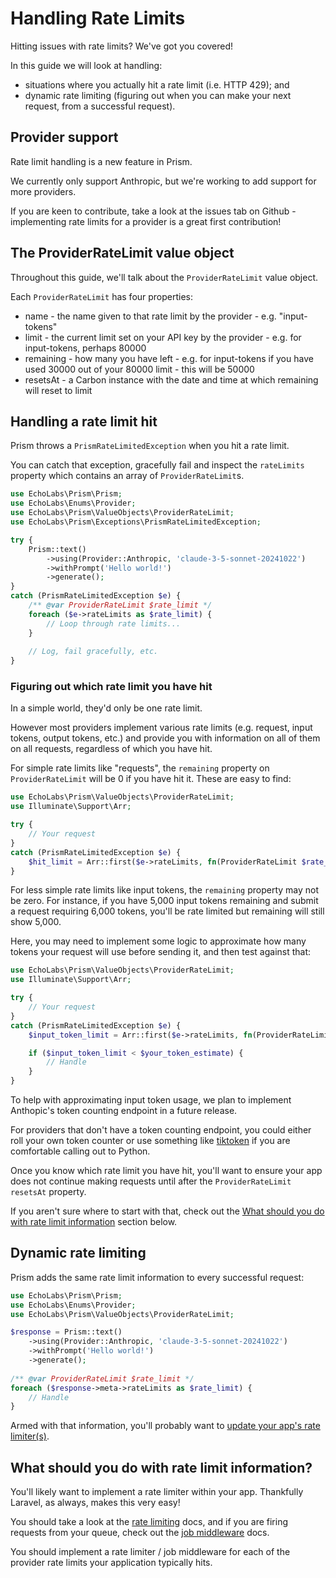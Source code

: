 # Handling Rate Limits

Hitting issues with rate limits? We've got you covered!

In this guide we will look at handling:
- situations where you actually hit a rate limit (i.e. HTTP 429); and
- dynamic rate limiting (figuring out when you can make your next request, from a successful request).

## Provider support

Rate limit handling is a new feature in Prism. 

We currently only support Anthropic, but we're working to add support for more providers.

If you are keen to contribute, take a look at the issues tab on Github - implementing rate limits for a provider is a great first contribution!

## The ProviderRateLimit value object

Throughout this guide, we'll talk about the `ProviderRateLimit` value object.

Each `ProviderRateLimit` has four properties:
- name - the name given to that rate limit by the provider - e.g. "input-tokens"
- limit - the current limit set on your API key by the provider - e.g. for input-tokens, perhaps 80000
- remaining - how many you have left - e.g. for input-tokens if you have used 30000 out of your 80000 limit - this will be 50000
- resetsAt - a Carbon instance with the date and time at which remaining will reset to limit

## Handling a rate limit hit

Prism throws a `PrismRateLimitedException` when you hit a rate limit.

You can catch that exception, gracefully fail and inspect the `rateLimits` property which contains an array of `ProviderRateLimit`s. 

```php
use EchoLabs\Prism\Prism;
use EchoLabs\Enums\Provider;
use EchoLabs\Prism\ValueObjects\ProviderRateLimit;
use EchoLabs\Prism\Exceptions\PrismRateLimitedException;

try {
    Prism::text()
        ->using(Provider::Anthropic, 'claude-3-5-sonnet-20241022')
        ->withPrompt('Hello world!')
        ->generate();
}
catch (PrismRateLimitedException $e) {
    /** @var ProviderRateLimit $rate_limit */ 
    foreach ($e->rateLimits as $rate_limit) {
        // Loop through rate limits...
    }
    
    // Log, fail gracefully, etc.
}
```

### Figuring out which rate limit you have hit

In a simple world, they'd only be one rate limit. 

However most providers implement various rate limits (e.g. request, input tokens, output tokens, etc.) and provide you with information on all of them on all requests, regardless of which you have hit.

For simple rate limits like "requests", the `remaining` property on `ProviderRateLimit` will be 0 if you have hit it. These are easy to find:

```php 
use EchoLabs\Prism\ValueObjects\ProviderRateLimit;
use Illuminate\Support\Arr;

try {
    // Your request
}
catch (PrismRateLimitedException $e) {
    $hit_limit = Arr::first($e->rateLimits, fn(ProviderRateLimit $rate_limit) => $rate_limit->remaining === 0);
}
```

For less simple rate limits like input tokens, the `remaining` property may not be zero. For instance, if you have 5,000 input tokens remaining and submit a request requiring 6,000 tokens, you'll be rate limited but remaining will still show 5,000.

Here, you may need to implement some logic to approximate how many tokens your request will use before sending it, and then test against that:

```php 
use EchoLabs\Prism\ValueObjects\ProviderRateLimit;
use Illuminate\Support\Arr;

try {
    // Your request
}
catch (PrismRateLimitedException $e) {
    $input_token_limit = Arr::first($e->rateLimits, fn(ProviderRateLimit $rate_limit) => $rate_limit->name === 'input-tokens');

    if ($input_token_limit < $your_token_estimate) {
        // Handle
    }
}
```

To help with approximating input token usage, we plan to implement Anthopic's token counting endpoint in a future release. 

For providers that don't have a token counting endpoint, you could either roll your own token counter or use something like [tiktoken](https://github.com/openai/tiktoken) if you are comfortable calling out to Python.

Once you know which rate limit you have hit, you'll want to ensure your app does not continue making requests until after the `ProviderRateLimit` `resetsAt` property. 

If you aren't sure where to start with that, check out the [What should you do with rate limit information](#what-should-you-do-with-rate-limit-information) section below.

## Dynamic rate limiting

Prism adds the same rate limit information to every successful request:

```php
use EchoLabs\Prism\Prism;
use EchoLabs\Enums\Provider;
use EchoLabs\Prism\ValueObjects\ProviderRateLimit;

$response = Prism::text()
    ->using(Provider::Anthropic, 'claude-3-5-sonnet-20241022')
    ->withPrompt('Hello world!')
    ->generate();
    
/** @var ProviderRateLimit $rate_limit */ 
foreach ($response->meta->rateLimits as $rate_limit) {
    // Handle
}

```

Armed with that information, you'll probably want to [update your app's rate limiter(s)](#what-should-you-do-with-rate-limit-information).

## What should you do with rate limit information?

You'll likely want to implement a rate limiter within your app. Thankfully Laravel, as always, makes this very easy!

You should take a look at the [rate limiting](https://laravel.com/docs/11.x/rate-limiting) docs, and if you are firing requests from your queue, check out the [job middleware](https://laravel.com/docs/11.x/queues#job-middleware) docs.

You should implement a rate limiter / job middleware for each of the provider rate limits your application typically hits. 
